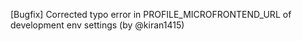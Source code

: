 [Bugfix] Corrected typo error in PROFILE_MICROFRONTEND_URL of development env settings (by @kiran1415)
